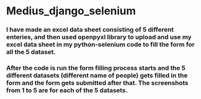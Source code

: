# Medius_django_selenium

### I have made an excel data sheet consisting of 5 different enteries, and then used openpyxl library to upload and use my excel data sheet in my python-selenium code to fill the form for all the 5 dataset.

### After the code is run the form filling process starts and the 5 different datasets (different name of people) gets filled in the form and the form gets submitted after that. The screenshots from 1 to 5 are for each of the 5 datasets.
